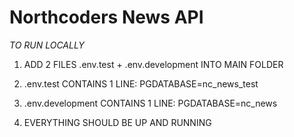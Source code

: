 # Northcoders News API


_TO RUN LOCALLY_

1. ADD 2 FILES .env.test + .env.development INTO MAIN FOLDER

2. .env.test CONTAINS 1 LINE: 
PGDATABASE=nc_news_test

3. .env.development CONTAINS 1 LINE: 
PGDATABASE=nc_news

4. EVERYTHING SHOULD BE UP AND RUNNING